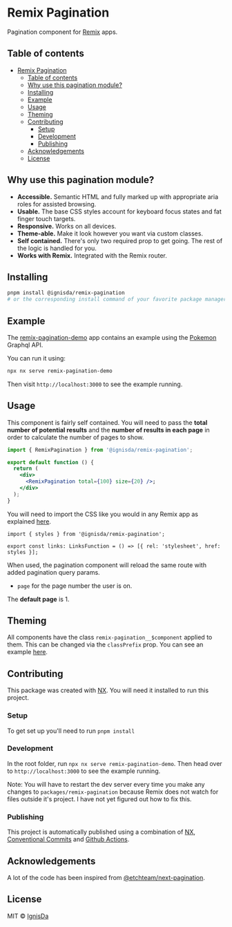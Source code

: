# Remix Pagination

Pagination component for [Remix](Remix) apps.

## Table of contents

- [Remix Pagination](#remix-pagination)
  - [Table of contents](#table-of-contents)
  - [Why use this pagination module?](#why-use-this-pagination-module)
  - [Installing](#installing)
  - [Example](#example)
  - [Usage](#usage)
  - [Theming](#theming)
  - [Contributing](#contributing)
    - [Setup](#setup)
    - [Development](#development)
    - [Publishing](#publishing)
  - [Acknowledgements](#acknowledgements)
  - [License](#license)

## Why use this pagination module?

- **Accessible.** Semantic HTML and fully marked up with appropriate aria roles for
  assisted browsing.
- **Usable.** The base CSS styles account for keyboard focus states and fat finger touch targets.
- **Responsive.** Works on all devices.
- **Theme-able.** Make it look however you want via custom classes.
- **Self contained.** There's only two required prop to get going. The rest of the logic is
  handled for you.
- **Works with Remix.** Integrated with the Remix router.

## Installing

```bash
pnpm install @ignisda/remix-pagination
# or the corresponding install command of your favorite package manager
```

## Example

The [remix-pagination-demo](../../apps/remix-pagination-demo) app contains an example
using the [Pokemon](https://graphql-pokeapi.graphcdn.app/) Graphql API.

You can run it using:

```bash
npx nx serve remix-pagination-demo
```

Then visit `http://localhost:3000` to see the example running.

## Usage

This component is fairly self contained. You will need to pass the **total number of
potential results** and the **number of results in each page** in order to calculate the
number of pages to show.

```jsx
import { RemixPagination } from '@ignisda/remix-pagination';

export default function () {
  return (
    <div>
      <RemixPagination total={100} size={20} />;
    </div>
  );
}
```

You will need to import the CSS like you would in any Remix app as explained
[here](https://remix.run/docs/en/v1/guides/styling).

```tsx
import { styles } from '@ignisda/remix-pagination';

export const links: LinksFunction = () => [{ rel: 'stylesheet', href: styles }];
```

When used, the pagination component will reload the same route with added pagination query
params.

- `page` for the page number the user is on.

The **default page** is 1.

## Theming

All components have the class `remix-pagination__$component` applied to them. This can be
changed via the `classPrefix` prop. You can see an example
[here](https://github.com/IgnisDa/npm-libs/blob/39e95b2b74331b2e90e6edf419ec91c0e302f379/apps/remix-pagination-demo/app/routes/index.tsx#L29).

## Contributing

This package was created with [NX](nx). You will need it installed to run this
project.

### Setup

To get set up you'll need to run `pnpm install`

### Development

In the root folder, run `npx nx serve remix-pagination-demo`. Then head over to
`http://localhost:3000` to see the example running.

Note: You will have to restart the dev server every time you make any changes to
`packages/remix-pagination` because Remix does not watch for files outside it's project. I
have not yet figured out how to fix this.

### Publishing

This project is automatically published using a combination of [NX](nx), [Conventional
Commits](conventional-commits) and [Github
Actions](https://github.com/IgnisDa/npm-libs/blob/39e95b2b74331b2e90e6edf419ec91c0e302f379/.github/workflows/publish.yml).

## Acknowledgements

A lot of the code has been inspired from
[@etchteam/next-pagination](https://github.com/etchteam/next-pagination).

## License

MIT © [IgnisDa](https://github.com/ignisda)

[remix]: https://remix.run/
[nx]: https://nx.dev/
[conventional-commits]: https://www.conventionalcommits.org/en/v1.0.0/
